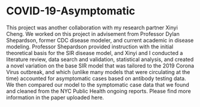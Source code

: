 # COVID-19-Asymptomatic

This project was another collaboration with my research partner Xinyi Cheng. We worked on this project in advisement from Professor Dylan Shepardson, former CDC disease modeler, and current academic in disease modeling. Professor Shepardson provided instruction with the initial theoretical basis for the SIR disease model, and Xinyi and I conducted a literature review, data search and validation, statistical analysis, and created a novel variation on the base SIR model that was tailored to the 2019 Corona Virus outbreak, and which (unlike many models that were circulating at the time) accounted for asymptomatic cases based on antibody testing data. We then compared our model to the symptomatic case data that we found and cleaned from the NYC Public Health ongoing reports. Please find more information in the paper uploaded here. 
